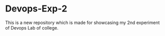 # Devops-Exp-2
This is a new repository which is made for showcasing my 2nd experiment of Devops Lab of college.
